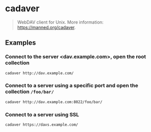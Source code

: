 # cadaver

> WebDAV client for Unix. More information: <https://manned.org/cadaver>.

## Examples

### Connect to the server <dav.example.com>, open the root collection

```bash
cadaver http://dav.example.com/
```

### Connect to a server using a specific port and open the collection `/foo/bar/`

```bash
cadaver http://dav.example.com:8022/foo/bar/
```

### Connect to a server using SSL

```bash
cadaver https://davs.example.com/
```
